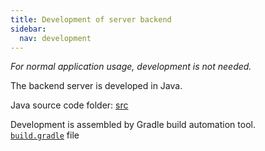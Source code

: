 ```yaml
---
title: Development of server backend
sidebar:
  nav: development
---
```


*For normal application usage, development is not needed.*

The backend server is developed in Java.

Java source code folder:
[src](https://github.com/Nature40/audiodb/tree/master/src)

Development is assembled by Gradle build automation tool.  
[`build.gradle`](https://github.com/Nature40/audiodb/blob/master/build.gradle) file